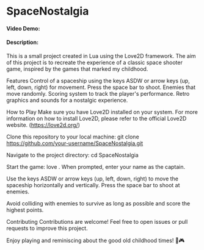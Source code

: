 # SpaceNostalgia
#### Video Demo:  <URL HERE>
#### Description:
This is a small project created in Lua using the Love2D framework. The aim of this project is to recreate the experience of a classic space shooter game, inspired by the games that marked my childhood.

Features
Control of a spaceship using the keys ASDW or arrow keys (up, left, down, right) for movement.
Press the space bar to shoot.
Enemies that move randomly.
Scoring system to track the player's performance.
Retro graphics and sounds for a nostalgic experience.

How to Play
Make sure you have Love2D installed on your system. For more information on how to install Love2D, please refer to the official Love2D website. (https://love2d.org/)

Clone this repository to your local machine:
git clone https://github.com/your-username/SpaceNostalgia.git

Navigate to the project directory:
cd SpaceNostalgia

Start the game:
love .
When prompted, enter your name as the captain.

Use the keys ASDW or arrow keys (up, left, down, right) to move the spaceship horizontally and vertically. Press the space bar to shoot at enemies.

Avoid colliding with enemies to survive as long as possible and score the highest points.

Contributing
Contributions are welcome! Feel free to open issues or pull requests to improve this project.

Enjoy playing and reminiscing about the good old childhood times! 🚀🎮